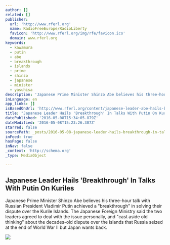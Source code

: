 ```yaml
---
author: []
related: []
publisher:
  url: 'http://www.rferl.org'
  name: RadioFreeEurope/RadioLiberty
  favicon: 'http://www.rferl.org/img/rfe/favicon.ico'
  domain: www.rferl.org
keywords:
  - kawamura
  - putin
  - abe
  - breakthrough
  - islands
  - prime
  - shinzo
  - japanese
  - minister
  - yasuhisa
description: 'Japanese Prime Minister Shinzo Abe believes his three-hour talk with Russian President Vladimir Putin achieved a "breakthrough" in solving their dispute over the Kurile Islands. The Japanese Foreign Ministry said the two leaders agreed to deal with the issue personally, and "cast aside old thinking" about the decades-old dispute over the islands that Russia seized at the end of World War II but Japan wants back.'
inLanguage: en
app_links: []
isBasedOnUrl: 'http://www.rferl.org/content/japanese-leader-abe-hails-breakthrough-talks-with-putin-kiril-islands-sochi/27720908.html'
title: "Japanese Leader Hails 'Breakthrough' In Talks With Putin On Kuriles"
datePublished: '2016-05-08T15:34:05.879Z'
dateModified: '2016-05-08T15:23:26.307Z'
starred: false
sourcePath: _posts/2016-05-08-japanese-leader-hails-breakthrough-in-talks-with-putin-on.md
inFeed: true
hasPage: false
inNav: false
_context: 'http://schema.org'
_type: MediaObject

---
```

<article style=""><h1>Japanese Leader Hails 'Breakthrough' In Talks With Putin On Kuriles</h1><p>Japanese Prime Minister Shinzo Abe believes his three-hour talk with Russian President Vladimir Putin achieved a "breakthrough" in solving their dispute over the Kurile Islands. The Japanese Foreign Ministry said the two leaders agreed to deal with the issue personally, and "cast aside old thinking" about the decades-old dispute over the islands that Russia seized at the end of World War II but Japan wants back.</p><img src="http://gdb.rferl.org/B5C5FEFD-3058-430F-B3F0-1DB643B75626_mw1024_mh1024_s.jpg" /></article>